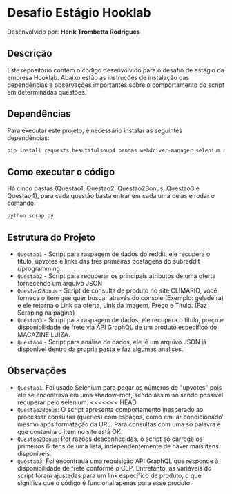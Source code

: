 # Desafio Estágio Hooklab

Desenvolvido por: **Herik Trombetta Rodrigues**

## Descrição
Este repositório contém o código desenvolvido para o desafio de estágio da empresa Hooklab. Abaixo estão as instruções de instalação das dependências e observações importantes sobre o comportamento do script em determinadas questões.

## Dependências
Para executar este projeto, é necessário instalar as seguintes dependências:
```bash
pip install requests beautifulsoup4 pandas webdriver-manager selenium matplotlib seaborn
```

## Como executar o código
Há cinco pastas (Questao1, Questao2, Questao2Bonus, Questao3 e Questao4), para cada questão basta entrar em cada uma delas e rodar o comando:
```bash
python scrap.py
```

## Estrutura do Projeto
- `Questao1` - Script para raspagem de dados do reddit, ele recupera o título, upvotes e links das três primeiras postagens do subreddit r/programming.
- `Questao2` - Script para recuperar os principais atributos de uma oferta fornecendo um arquivo JSON
- `Questao2Bonus` - Script de consulta de produto no site CLIMARIO, você fornece o item que quer buscar através do console (Exemplo: geladeira) e ele retorna o Link da oferta, Link da imagem, Preço e Título. (Faz Scraping na página)
- `Questao3` - Script para raspagem de dados, ele recupera o título, preço e disponibilidade de frete via API GraphQL de um produto específico do MAGAZINE LUIZA.
- `Questao4` - Script para análise de dados, ele lê um arquivo JSON já disponível dentro da propria pasta e faz algumas analises.

## Observações

- `Questao1`: Foi usado Selenium para pegar os números de "upvotes" pois ele se encontrava em uma shadow-root, sendo assim só sendo possível recuperar pelo selenium.
<<<<<<< HEAD
- `Questao2Bonus`: O script apresenta comportamento inesperado ao processar consultas (queries) com espaços, como em 'ar condicionado' mesmo após formatação da URL. Para consultas com uma só palavra e que contenha o item no site está OK.
- `Questao2Bonus`: Por razões desconhecidas, o script só carrega os primeiros 6 itens de uma lista, independentemente de haver mais itens disponíveis.
- `Questao3`: Foi encontrada uma requisição API GraphQL que responde à disponibilidade de frete conforme o CEP. Entretanto, as variáveis do script foram ajustadas para um link específico de produto, o que significa que o código é funcional apenas para esse produto.
